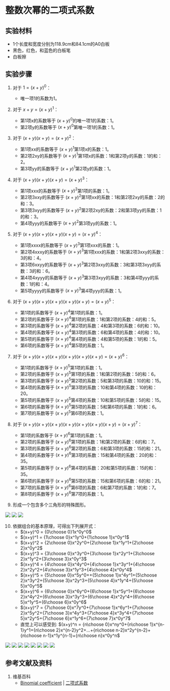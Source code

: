 # 整数次幂的二项式系数

## 实验材料

- 1个长度和宽度分别为118.9cm和84.1cm的A0白板
- 黑色，红色，和蓝色的白板笔
- 白板擦

## 实验步骤

1. 对于  $1=(x+y)^0$：
	- 唯一项1的系数为1。

2. 对于  $x+y=(x+y)^1$：
	- 第1项x的系数等于 $(x+y)^0$的唯一项1的系数：1。
	- 第2项y的系数等于 $(x+y)^0$第唯一项1的系数：1。

3. 对于 $(x+y)(x+y)=(x+y)^2$：
	- 第1项xx的系数等于 $(x+y)^1$第1项x的系数：1。
	- 第2项2xy的系数等于 $(x+y)^1$第1项x的系数：1和第2项y的系数：1的和：2。
	- 第3项yy的系数等于 $(x+y)^1$第2项y的系数：1。

4. 对于 $(x+y)(x+y)(x+y)=(x+y)^3$：
	- 第1项xxx的系数等于 $(x+y)^2$第1项的系数：1。
	- 第2项3xxy的系数等于 $(x+y)^2$第1项xx的系数：1和第2项2xy的系数：2的和：3。
	- 第3项3xyy的系数等于 $(x+y)^2$第2项2xy的系数：2和第3项yy的系数：1的和：3。
	- 第4项yyy的系数等于 $(x+y)^2$第3项yy的系数：1。

5. 对于 $(x+y)(x+y)(x+y)(x+y)=(x+y)^4$：
	- 第1项xxxx的系数等于 $(x+y)^3$第1项xxx的系数：1。
	- 第2项4xxxy的系数等于 $(x+y)^3$第1项xxx的系数：1和第2项3xxy的系数：3的和：4。
	- 第3项6xxyy的系数等于 $(x+y)^3$第2项3xxy的系数：3和第3项3xyy的系数：3的和：6。
	- 第4项4xyyy的系数等于 $(x+y)^3$第3项3xyy的系数：3和第4项yyy的系数：1的和：4。
	- 第5项yyyy的系数等于 $(x+y)^3$第4项yyy的系数：1。

6. 对于 $(x+y)(x+y)(x+y)(x+y)(x+y)=(x+y)^5$：
	- 第1项的系数等于 $(x+y)^4$第1项的系数：1。
	- 第2项的系数等于 $(x+y)^4$第1项的系数：1和第2项的系数：4的和：5。
	- 第3项的系数等于 $(x+y)^4$第2项的系数：4和第3项的系数：6的和：10。
	- 第4项的系数等于 $(x+y)^4$第3项的系数：6和第4项的系数：4的和：10。
	- 第5项的系数等于 $(x+y)^4$第4项的系数：4和第5项的系数：1的和：5。
	- 第6项的系数等于 $(x+y)^4$第5项的系数：1。

7. 对于 $(x+y)(x+y)(x+y)(x+y)(x+y)(x+y)=(x+y)^6$：
	- 第1项的系数等于 $(x+y)^5$第1项的系数：1。
	- 第2项的系数等于 $(x+y)^5$第1项的系数：1和第2项的系数：5的和：6。
	- 第3项的系数等于 $(x+y)^5$第2项的系数：5和第3项的系数：10的和：15。
	- 第4项的系数等于 $(x+y)^5$第3项的系数：10和第4项的系数：10的和：20。
	- 第5项的系数等于 $(x+y)^5$第4项的系数：10和第5项的系数：5的和：15。
	- 第6项的系数等于 $(x+y)^5$第5项的系数：5和第6项的系数：1的和：6。
	- 第7项的系数等于 $(x+y)^5$第6项的系数：1。

8. 对于 $(x+y)(x+y)(x+y)(x+y)(x+y)(x+y)(x+y)=(x+y)^7$：
	- 第1项的系数等于 $(x+y)^6$第1项的系数：1。
	- 第2项的系数等于 $(x+y)^6$第1项的系数：1和第2项的系数：6的和：7。
	- 第3项的系数等于 $(x+y)^6$第2项的系数：6和第3项的系数：15的和：21。
	- 第4项的系数等于 $(x+y)^6$第3项的系数：15和第4项的系数：20的和：35。
	- 第5项的系数等于 $(x+y)^6$第4项的系数：20和第5项的系数：15的和：35。
	- 第6项的系数等于 $(x+y)^6$第5项的系数：15和第6项的系数：6的和：21。
	- 第7项的系数等于 $(x+y)^6$第6项的系数：6和第7项的系数：1的和：7。
	- 第8项的系数等于 $(x+y)^6$第7项的系数：1。

9. 形成一个包含多个三角形的特殊图形。

![](/images/数系/二项式定理/整数次幂的二项式系数/2a1.jpg)
![](/images/数系/二项式定理/整数次幂的二项式系数/2a2.jpg)
![](/images/数系/二项式定理/整数次幂的二项式系数/2a3.jpg)

10. 依据组合的基本原理，可得出下列展开式：
	- $(x+y)^0 = {0\choose 0}1x^0y^0$
	- $(x+y)^1 = {1\choose 0}x^1y^0+{1\choose 1}x^0y^1$
	- $(x+y)^2 = {2\choose 0}x^2y^0+{2\choose 1}x^1y^1+{2\choose 2}x^0y^2$
	- $(x+y)^3 = {3\choose 0}x^3y^0+{3\choose 1}x^2y^1+{3\choose 2}x^1y^2+{3\choose 3}x^0y^3$
	- $(x+y)^4 = {4\choose 0}x^4y^0+{4\choose 1}x^3y^1+{4\choose 2}x^2y^2+{4\choose 3}x^1y^3+{4\choose 4}x^0y^4$
	- $(x+y)^5 = {5\choose 0}x^5y^0++{5\choose 1}x^4y^1+{5\choose 2}x^3y^2+{5\choose 3}x^2y^3+{5\choose 4}x^1y^4+{5\choose 5}x^0y^5$
	- $(x+y)^6 = {6\choose 0}x^6y^0+{6\choose 1}x^5y^1+{6\choose 2}x^4y^2+{6\choose 3}x^3y^3+{6\choose 4}x^2y^4+{6\choose 5}x^1y^5+{6\choose 6}x^0y^6$
	- $(x+y)^7 = {7\choose 0}x^7y^0+{7\choose 1}x^6y^1+{7\choose 2}x^5y^2+{7\choose 3}x^4y^3+{7\choose 4}x^3y^4+{7\choose 5}x^2y^5+{7\choose 6}x^1y^6+{7\choose 7}x^0y^7$
	- 直觉上可以感受到: $(x+y)^n = {n\choose 0}x^ny^0+{n\choose 1}x^{n-1}y^1+{n\choose 2}x^{n-2}y^2+...+{n\choose n-2}x^2y^{n-2}+{n\choose n-1}x^1y^{n-1}+{n\choose n}x^0y^n$

![](/images/数系/二项式定理/整数次幂的二项式系数/1a1.jpg)
![](/images/数系/二项式定理/整数次幂的二项式系数/1a2.jpg)
![](/images/数系/二项式定理/整数次幂的二项式系数/1a3.jpg)
![](/images/数系/二项式定理/整数次幂的二项式系数/1a4.jpg)
![](/images/数系/二项式定理/整数次幂的二项式系数/1a5.jpg)
![](/images/数系/二项式定理/整数次幂的二项式系数/1a6.jpg)
![](/images/数系/二项式定理/整数次幂的二项式系数/1a7.jpg)
![](/images/数系/二项式定理/整数次幂的二项式系数/1a8.jpg)

## 参考文献及资料

1. 维基百科
	- [Binomial coefficient](https://en.wikipedia.org/wiki/Binomial_coefficient) | [二项式系数](https://zh.wikipedia.org/wiki/%E4%BA%8C%E9%A0%85%E5%BC%8F%E4%BF%82%E6%95%B8) 
